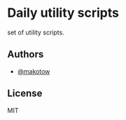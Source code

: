 # Daily utility scripts

set of utility scripts.


## Authors

- [@makotow](https://github.com/makotow)

## License

MIT
